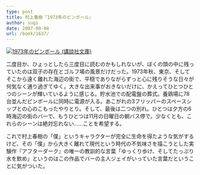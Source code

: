 ```yaml
---
type: post
title: 村上春樹『1973年のピンボール』
author: sugi
date: 2007-09-08
url: /book/1637/
---
```

<a href="http://www.amazon.co.jp/exec/obidos/ASIN/4062749114/chezsugi-22/ref=nosim/" target="_blank" name="amazletlink"><img class="alignleft" src="http://ecx.images-amazon.com/images/I/217G08QD70L.SL160.jpg" alt="1973年のピンボール (講談社文庫)" /></a>

二度目か、ひょっとしたら三度目に読むのかもしれないが、ぼくの頭の中に残っていたのは双子の存在とゴルフ場の風景だけだった。1973年秋、東京、そしてそこから遠く離れた海辺の街で、平穏でありながらずっと心に残りそうな日々が何気なく通り過ぎてゆく。大きな出来事がおきないだけに、かえってひとつひとつのシーンが輝いているように感じる。貯水池での配電盤の葬式。養鶏場に78台並んだピンボールに同時に電源が入る。あこがれの3フリッパーのスペースシップとの心のこもったやりとり。そして、最後は二つの別れ。ひとつは夕方の6時海辺の街のバーで、もうひとつは11月の日曜日の朝バス停で。少なくとも、これらのシーンは絶対忘れない......ことを希望する。

これで村上春樹の「僕」というキャラクターが完全に生命を得たような気がするけど、その「僕」から大きく離れて現代という時代の不気味さを描こうとした実験作『アフターダーク』の唯一の教訓的な言葉「ゆっくり歩け、そしてたっぷり水を飲め」というのはこの作品でバーの主人ジェイがいっていた言葉だということに気がついた。
